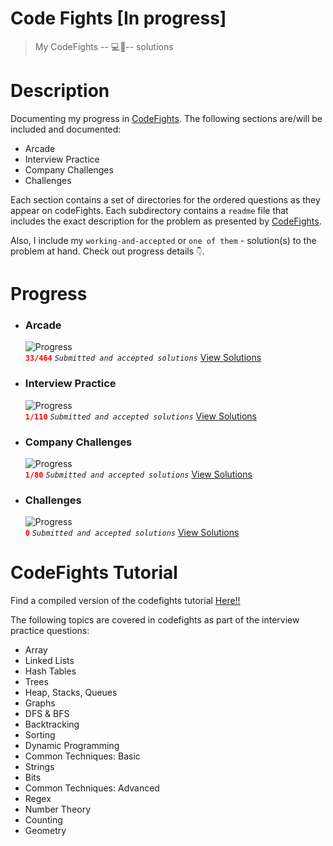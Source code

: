 # Code Fights [In progress]
>My CodeFights  -- 💻🥊-- solutions

# Description

Documenting my progress in <a href="https://app.codesignal.com">CodeFights</a>. The following sections are/will be included and documented:
* Arcade
* Interview Practice
* Company Challenges
* Challenges

Each section contains a set of directories for the ordered questions as they appear on codeFights. Each subdirectory contains a ```readme``` file that includes the exact description for the problem as presented by <a href="https://app.codesignal.com">CodeFights</a>.

Also, I include my ```working-and-accepted``` or ```one of them``` - solution(s) to the problem at hand. Check out progress details ```👇```.

# Progress

* ### Arcade
	![Progress](http://progressed.io/bar/7?title=Completion)  
    <strong style="color: red">```33/464```</strong> <i>```Submitted and accepted solutions```</i> <a href="https://github.com/jeury301/code-fights/tree/master/arcade">View Solutions</a>
* ### Interview Practice
	![Progress](http://progressed.io/bar/1?title=Completion)  
    <strong style="color: red">```1/110```</strong> <i>```Submitted and accepted solutions```</i> <a href="https://github.com/jeury301/code-fights/tree/master/interview-practice">View Solutions</a>
* ### Company Challenges
	![Progress](http://progressed.io/bar/1?title=Completion)  
    <strong style="color: red">```1/80```</strong> <i>```Submitted and accepted solutions```</i> <a href="https://github.com/jeury301/code-fights/tree/master/company-challenges">View Solutions</a>
* ### Challenges
	![Progress](http://progressed.io/bar/0?title=Completion)  
    <strong style="color: red">```0```</strong> <i>```Submitted and accepted solutions```</i> <a href="https://github.com/jeury301/code-fights/tree/master/challenges">View Solutions</a>

# CodeFights Tutorial

Find a compiled version of the codefights tutorial <a href="https://jeury301.github.io/code-fights/">Here!!</a>

The following topics are covered in codefights as part of the interview practice questions:

* Array
* Linked Lists
* Hash Tables
* Trees
* Heap, Stacks, Queues
* Graphs
* DFS & BFS
* Backtracking
* Sorting
* Dynamic Programming
* Common Techniques: Basic
* Strings
* Bits
* Common Techniques: Advanced
* Regex
* Number Theory
* Counting
* Geometry
